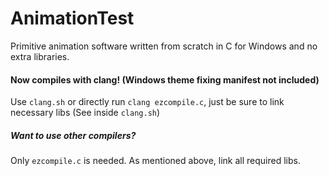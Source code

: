 # AnimationTest
Primitive animation software written from scratch in C for Windows and no extra libraries.

#### Now compiles with clang! (Windows theme fixing manifest not included)

Use `clang.sh` or directly run `clang ezcompile.c`, just be sure to link necessary libs (See inside `clang.sh`)

##### Want to use other compilers?
Only `ezcompile.c` is needed. As mentioned above, link all required libs.
